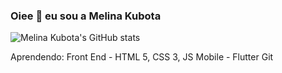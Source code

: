 ### Oiee 👋 eu sou a Melina Kubota
![Melina Kubota's GitHub stats](https://github-readme-stats.vercel.app/api?username=melinaKubota&show_icons=true&theme=onedark)

Aprendendo:
  Front End - HTML 5, CSS 3, JS
  Mobile - Flutter
  Git
  
  

